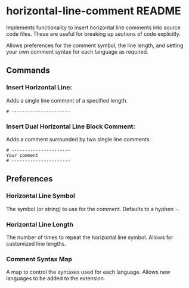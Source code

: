 # horizontal-line-comment README

Implements functionality to insert horizontal line comments into source code files. These are useful for breaking up sections of code explicitly.

Allows preferences for the comment symbol, the line length, and setting your own comment syntax for each language as required.

## Commands

### Insert Horizontal Line: 
Adds a single line comment of a specified length.

`# ----------------------`

### Insert Dual Horizontal Line Block Comment: 

Adds a comment surrounded by two single line comments.

```
# ----------------------
Your comment
# ----------------------
```

## Preferences

### Horizontal Line Symbol

The symbol (or string) to use for the comment. Defaults to a hyphen `-`.

### Horizontal Line Length

The number of times to repeat the horizontal line symbol. Allows for customized line lengths.

### Comment Syntax Map

A map to control the syntaxes used for each language. Allows new languages to be added to the extension.